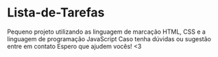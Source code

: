 # Lista-de-Tarefas
Pequeno projeto utilizando as linguagem de marcação HTML, CSS e a linguagem de programação JavaScript
Caso tenha dúvidas ou sugestão entre em contato
Espero que ajudem vocês!
<3
